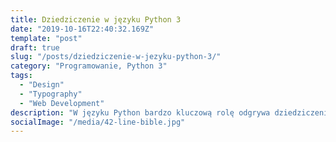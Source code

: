 ```yaml
---
title: Dziedziczenie w języku Python 3
date: "2019-10-16T22:40:32.169Z"
template: "post"
draft: true
slug: "/posts/dziedziczenie-w-jezyku-python-3/"
category: "Programowanie, Python 3"
tags:
  - "Design"
  - "Typography"
  - "Web Development"
description: "W języku Python bardzo kluczową rolę odgrywa dziedziczenie. Przkonajmy się jaką i jakie korzyści z tego płyną."
socialImage: "/media/42-line-bible.jpg"
---
```

